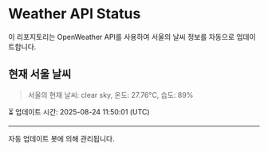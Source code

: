 
# Weather API Status

이 리포지토리는 OpenWeather API를 사용하여 서울의 날씨 정보를 자동으로 업데이트합니다.

## 현재 서울 날씨
> 서울의 현재 날씨: clear sky, 온도: 27.76°C, 습도: 89%

⏳ 업데이트 시간: 2025-08-24 11:50:01 (UTC)

---
자동 업데이트 봇에 의해 관리됩니다.
